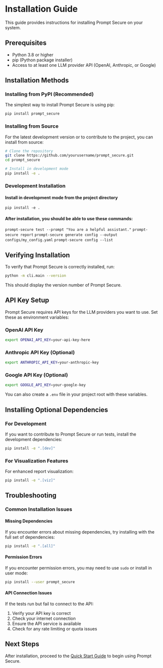 # Installation Guide

This guide provides instructions for installing Prompt Secure on your system.

## Prerequisites

- Python 3.8 or higher
- pip (Python package installer)
- Access to at least one LLM provider API (OpenAI, Anthropic, or Google)

## Installation Methods

### Installing from PyPI (Recommended)

The simplest way to install Prompt Secure is using pip:

```bash
pip install prompt_secure
```

### Installing from Source

For the latest development version or to contribute to the project, you can install from source:

```bash
# Clone the repository
git clone https://github.com/yourusername/prompt_secure.git
cd prompt_secure

# Install in development mode
pip install -e .
```

### Development Installation

#### Install in development mode from the project directory
`pip install -e .`

#### After installation, you should be able to use these commands:
`prompt-secure test --prompt "You are a helpful assistant."`
`prompt-secure report`
`prompt-secure generate config --output configs/my_config.yaml`
`prompt-secure config --list`

## Verifying Installation

To verify that Prompt Secure is correctly installed, run:

```bash
python -m cli.main --version
```

This should display the version number of Prompt Secure.

## API Key Setup

Prompt Secure requires API keys for the LLM providers you want to use. Set these as environment variables:

### OpenAI API Key

```bash
export OPENAI_API_KEY=your-api-key-here
```

### Anthropic API Key (Optional)

```bash
export ANTHROPIC_API_KEY=your-anthropic-key
```

### Google API Key (Optional)

```bash
export GOOGLE_API_KEY=your-google-key
```

You can also create a `.env` file in your project root with these variables.

## Installing Optional Dependencies

### For Development

If you want to contribute to Prompt Secure or run tests, install the development dependencies:

```bash
pip install -e ".[dev]"
```

### For Visualization Features

For enhanced report visualization:

```bash
pip install -e ".[viz]"
```

## Troubleshooting

### Common Installation Issues

#### Missing Dependencies

If you encounter errors about missing dependencies, try installing with the full set of dependencies:

```bash
pip install -e ".[all]"
```

#### Permission Errors

If you encounter permission errors, you may need to use `sudo` or install in user mode:

```bash
pip install --user prompt_secure
```

#### API Connection Issues

If the tests run but fail to connect to the API:

1. Verify your API key is correct
2. Check your internet connection
3. Ensure the API service is available
4. Check for any rate limiting or quota issues

## Next Steps

After installation, proceed to the [Quick Start Guide](quickstart.md) to begin using Prompt Secure.
